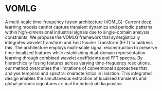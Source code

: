 # VOMLG
A multi-scale time-frequency fusion architecture (VOMLG): Current deep learning models cannot capture transient dynamics and periodic patterns within high-dimensional industrial signals due to single-domain analysis constraints. We propose the VOMLG framework that synergistically integrates wavelet transform and Fast Fourier Transform (FFT) to address this. The architecture employs multi-scale signal reconstruction to preserve time-localized features while establishing dual-domain representation learning through combined wavelet coefficients and FFT spectra. By hierarchically fusing features across varying time-frequency resolutions, our method overcomes the limitations of conventional approaches that analyse temporal and spectral characteristics in isolation. This integrated design enables the simultaneous extraction of localised transients and global periodic signatures critical for industrial diagnostics.
